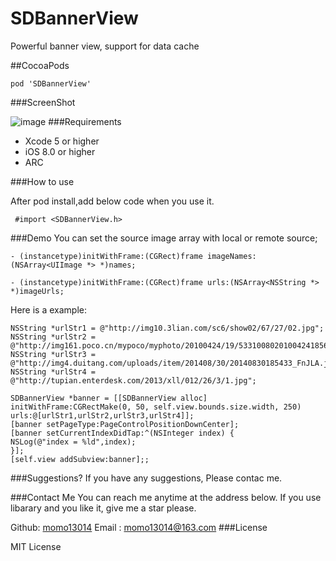 # SDBannerView
Powerful banner view, support for data cache

##CocoaPods
```
pod 'SDBannerView'
```

###ScreenShot

![image](https://github.com/momo13014/SDBannerView/blob/master/screenshot/SDBannerView.gif)
###Requirements

* Xcode 5 or higher
* iOS 8.0 or higher
* ARC

###How to use

After pod install,add below code when you use it.
```
 #import <SDBannerView.h>
```

###Demo
You can set the source image array with local or remote source;

```
- (instancetype)initWithFrame:(CGRect)frame imageNames:(NSArray<UIImage *> *)names;
```

```
- (instancetype)initWithFrame:(CGRect)frame urls:(NSArray<NSString *> *)imageUrls;
```
Here is a example:
```
NSString *urlStr1 = @"http://img10.3lian.com/sc6/show02/67/27/02.jpg";
NSString *urlStr2 = @"http://img161.poco.cn/mypoco/myphoto/20100424/19/53310080201004241856521800459127582_005.jpg";
NSString *urlStr3 = @"http://img4.duitang.com/uploads/item/201408/30/20140830185433_FnJLA.jpeg";
NSString *urlStr4 = @"http://tupian.enterdesk.com/2013/xll/012/26/3/1.jpg";

SDBannerView *banner = [[SDBannerView alloc] initWithFrame:CGRectMake(0, 50, self.view.bounds.size.width, 250) urls:@[urlStr1,urlStr2,urlStr3,urlStr4]];
[banner setPageType:PageControlPositionDownCenter];
[banner setCurrentIndexDidTap:^(NSInteger index) {
NSLog(@"index = %ld",index);
}];
[self.view addSubview:banner];; 
```
###Suggestions?
If you have any suggestions, Please contac me.

###Contact Me
You can reach me anytime at the address below. If you use libarary and you like it, give me a star please.

Github: [momo13014](https://github.com/momo13014)
Email : momo13014@163.com
###License

MIT License
